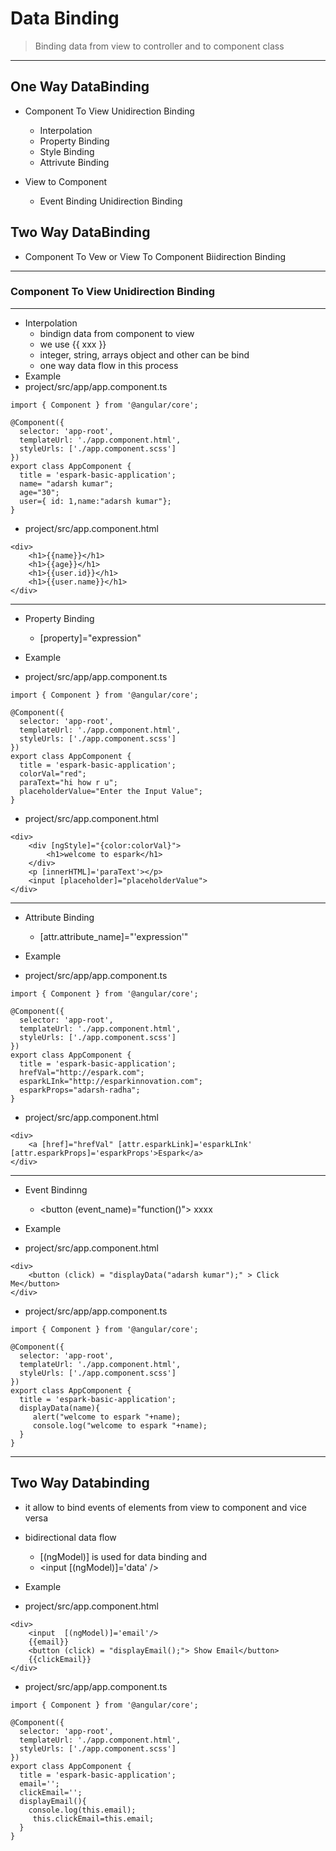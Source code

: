 # Data Binding 
> Binding data from view to controller and to component class 
---

## One Way DataBinding 
* Component To View Unidirection Binding 
	* Interpolation 
	* Property Binding 
	* Style Binding 
	* Attrivute Binding 

* View to Component 
	* Event Binding Unidirection Binding 

## Two Way DataBinding 
* Component To Vew or View To Component Biidirection Binding 

----

### Component To View Unidirection Binding 
	
---

* Interpolation 
	* bindign data from component to view 
	* we use {{ xxx }}
	* integer, string, arrays object and other can be bind 
	* one way data flow in this process 
* Example 
* project/src/app/app.component.ts
```
import { Component } from '@angular/core';

@Component({
  selector: 'app-root',
  templateUrl: './app.component.html',
  styleUrls: ['./app.component.scss']
})
export class AppComponent {
  title = 'espark-basic-application';
  name= "adarsh kumar";
  age="30";
  user={ id: 1,name:"adarsh kumar"};
}

```
* project/src/app.component.html
```
<div>
    <h1>{{name}}</h1>
    <h1>{{age}}</h1>
    <h1>{{user.id}}</h1>
    <h1>{{user.name}}</h1>
</div>
```

---

* Property Binding 
	* [property]="expression"

* Example 
* project/src/app/app.component.ts
```
import { Component } from '@angular/core';

@Component({
  selector: 'app-root',
  templateUrl: './app.component.html',
  styleUrls: ['./app.component.scss']
})
export class AppComponent {
  title = 'espark-basic-application';
  colorVal="red";
  paraText="hi how r u";
  placeholderValue="Enter the Input Value";
}

```

* project/src/app.component.html
```
<div>
	<div [ngStyle]="{color:colorVal}">
	    <h1>welcome to espark</h1>
	</div>
	<p [innerHTML]='paraText'></p>
	<input [placeholder]="placeholderValue">
</div>

```

---

* Attribute Binding
	* [attr.attribute_name]="'expression'"

* Example 	
* project/src/app/app.component.ts
```
import { Component } from '@angular/core';

@Component({
  selector: 'app-root',
  templateUrl: './app.component.html',
  styleUrls: ['./app.component.scss']
})
export class AppComponent {
  title = 'espark-basic-application';
  hrefVal="http://espark.com";
  esparkLInk="http://esparkinnovation.com";
  esparkProps="adarsh-radha";
}

```

* project/src/app.component.html
```
<div>
	<a [href]="hrefVal" [attr.esparkLink]='esparkLInk' [attr.esparkProps]='esparkProps'>Espark</a>
</div>

```

---

* Event Bindinng 
	* <button (event_name)="function()"> xxxx </button>
* Example 

* project/src/app.component.html
```
<div>
	<button (click) = "displayData("adarsh kumar");" > Click Me</button>
</div>

```

* project/src/app/app.component.ts
```
import { Component } from '@angular/core';

@Component({
  selector: 'app-root',
  templateUrl: './app.component.html',
  styleUrls: ['./app.component.scss']
})
export class AppComponent {
  title = 'espark-basic-application';
  displayData(name){
     alert("welcome to espark "+name);
     console.log("welcome to espark "+name);
  }
}

```
---

## Two Way Databinding 
* it allow to bind events of elements from view  to component and vice versa 
* bidirectional data flow 
	* [(ngModel)] is used for data binding and 
	* <input [(ngModel)]='data' />

* Example 
* project/src/app.component.html
```
<div>
    <input  [(ngModel)]='email'/>
    {{email}}
    <button (click) = "displayEmail();"> Show Email</button>
    {{clickEmail}}
</div>
```
* project/src/app/app.component.ts
```
import { Component } from '@angular/core';

@Component({
  selector: 'app-root',
  templateUrl: './app.component.html',
  styleUrls: ['./app.component.scss']
})
export class AppComponent {
  title = 'espark-basic-application';
  email='';
  clickEmail='';
  displayEmail(){
  	console.log(this.email);
     this.clickEmail=this.email;
  }
}

```
